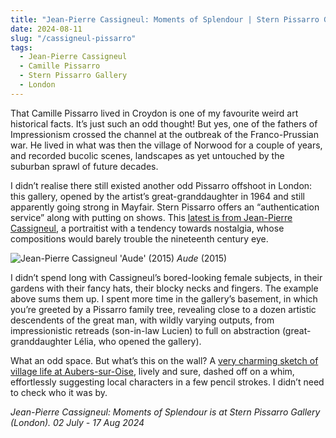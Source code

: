 ```yaml
---
title: "Jean-Pierre Cassigneul: Moments of Splendour | Stern Pissarro Gallery"
date: 2024-08-11
slug: "/cassigneul-pissarro"
tags:
  - Jean-Pierre Cassigneul
  - Camille Pissarro
  - Stern Pissarro Gallery
  - London
---
```


That Camille Pissarro lived in Croydon is one of my favourite weird art historical facts. It’s just such an odd thought! But yes, one of the fathers of Impressionism crossed the channel at the outbreak of the Franco-Prussian war. He lived in what was then the village of Norwood for a couple of years, and recorded bucolic scenes, landscapes as yet untouched by the suburban sprawl of future decades.

I didn’t realise there still existed another odd Pissarro offshoot in London: this gallery, opened by the artist’s great-granddaughter in 1964 and still apparently going strong in Mayfair. Stern Pissarro offers an “authentication service” along with putting on shows. This [latest is from Jean-Pierre Cassigneul](https://issuu.com/pissarro/docs/stern_pissarro-cassigneu-online?fr=xKAE9_zU1NQ), a portraitist with a tendency towards nostalgia, whose compositions would barely trouble the nineteenth century eye.

![Jean-Pierre Cassigneul 'Aude' (2015)](/cassigneul-pissarro-1.jpeg)
_Aude_ (2015)

I didn’t spend long with Cassigneul’s bored-looking female subjects, in their gardens with their fancy hats, their blocky necks and fingers. The example above sums them up. I spent more time in the gallery’s basement, in which you’re greeted by a Pissarro family tree, revealing close to a dozen artistic descendents of the great man, with wildly varying outputs, from impressionistic retreads (son-in-law Lucien) to full on abstraction (great-granddaughter Lélia, who opened the gallery).

What an odd space. But what’s this on the wall? A [very charming sketch of village life at Aubers-sur-Oise](https://www.pissarro.art/artworksdetails/847461/0/camille-pissarro-1830-1903-auvers-sur), lively and sure, dashed off on a whim, effortlessly suggesting local characters in a few pencil strokes. I didn’t need to check who it was by.

_Jean-Pierre Cassigneul: Moments of Splendour is at Stern Pissarro Gallery (London). 02 July - 17 Aug 2024_
